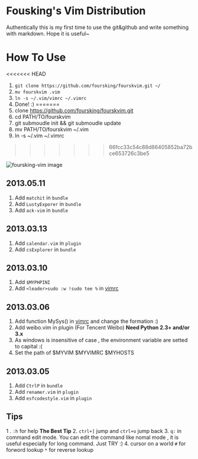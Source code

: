 # Fousking's Vim Distribution

Authentically this is my first time to use the git&github and write something with markdown. Hope it is useful~

# How To Use
<<<<<<< HEAD
1. `git clone https://github.com/foursking/fourskvim.git ~/` 
2. `mv fourskvim .vim`
3. `ln -s ~/.vim/vimrc ~/.vimrc`
4. Done! :)
=======
1. clone https://github.com/foursking/fourskvim.git
2. cd PATH/TO/fourskvim
3. git submoudle init && git submoudle update
4. mv PATH/TO/fourskvim ~/.vim
5. ln -s ~/.vim ~/.vimrc
>>>>>>> 66fcc33c54c88d86405852ba72bce653726c3be5


![foursking-vim image](http://f.hiphotos.baidu.com/album/s%3D1100%3Bq%3D90/sign=542c814e4ec2d562f608d4ecd721ab9e/f703738da97739125e0faa4ff9198618367ae2f7.jpg)




##  2013.05.11
1. Add `matchit` in `bundle`
2. Add `LustyExporer` in `bundle`
2. Add `ack-vim` in `bundle`

##  2013.03.13
1. Add `calendar.vim` in `plugin`
2. Add `csExplorer` in `bundle`

##  2013.03.10
1. Add `$MYPHPINI`
2. Add `<leader>sudo :w !sudo tee %` in [vimrc]()

##  2013.03.06
1. Add function MySys() in [vimrc]() and change the formation :)
2. Add weibo.vim in plugin (For Tencent Weibo)     **Need Python 2.3+ and/or 3.x**
3. As windows is insensitive of case , the environment variable are setted to capital :(
4. Set the path of $MYVIM $MYVIMRC $MYHOSTS

## 2013.03.05
1. Add `CtrlP` in `bundle`
2. Add `renamer.vim` in `plugin`
3. Add `esfcodestyle.vim` in `plugin`


##  Tips
1 .  `:h` for help **The Best Tip**
2.  `ctrl+]` jump and `ctrl+o` jump back
3.  `q:` in command edit mode. You can edit the command like nomal mode , it is useful especially for long command. Just TRY :)
4.  cursor on a world  `#` for forword lookup `*` for reverse lookup














[Fousking]:https://github.com/forsking
[Sround]:http://www.baidu.com
[vimrc]:https://github.com/foursking/.vim/blob/master/vimrc
[foursking-vim-img]:http://h.hiphotos.baidu.com/album/s%3D1100%3Bq%3D90/sign=7b29971418d8bc3ec20802cbb2bb9d6f/63d0f703918fa0ec1f524623279759ee3d6ddb02.jpg


